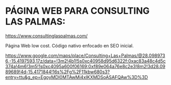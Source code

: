 # PÁGINA WEB PARA CONSULTING LAS PALMAS:

https://www.consultinglaspalmas.com/

Página Web low cost.
Código nativo enfocado en SEO inicial.

https://www.google.com/maps/place/Consulting+Las+Palmas/@28.0989736,-15.4197593,17z/data=!3m2!4b1!5s0xc40958d95d6322f:0xac83a48c4d5c374a!4m6!3m5!1s0xc4095a600f06169:0xf89e064a76e8c2e3!8m2!3d28.0989689!4d-15.4171844!16s%2Fg%2F11kbw680s3?entry=ttu&g_ep=EgoyMDI0MTAwMi4xIKXMDSoASAFQAw%3D%3D
